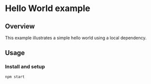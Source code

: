 # Hello World example

## Overview
This example illustrates a simple hello world using a local dependency. 

## Usage

### Install and setup
```bash
npm start
```